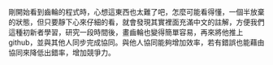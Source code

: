 剛開始看到齒輪的程式時，心想這東西也太難了吧，怎麼可能看得懂，一個半放棄的狀態，但只要靜下心來仔細的看，就會發現其實裡面充滿中文的註解，方便我們這種初新者學習，研究一段時間後，畫齒輪也變得簡單容易，再來將他推上github，並與其他人同步完成協同。與他人協同能夠增加效率，若有錯誤也能藉由協同來降低出錯率，增加競爭力。